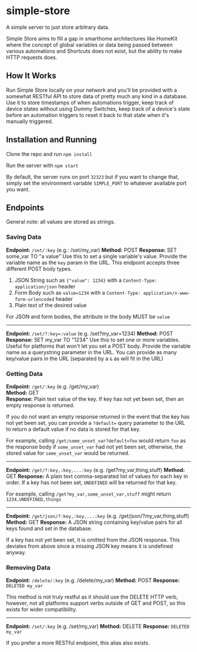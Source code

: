 # simple-store
A simple server to just store arbitrary data.

Simple Store aims to fill a gap in smarthome architectures like HomeKit where the concept of global variables or data being passed between various automations and Shortcuts does not exist, but the ability to make HTTP requests does.

## How It Works
Run Simple Store locally on your network and you'll be provided with a somewhat RESTful API to store data of pretty much any kind in a database. Use it to store timestamps of when automations trigger, keep track of device states without using Dummy Switches, keep track of a device's state before an automation triggers to reset it back to that state when it's manually triggered.

## Installation and Running
Clone the repo and run `npm install`

Run the server with `npm start`

By default, the server runs on port `32323` but if you want to change that, simply set the environment variable `SIMPLE_PORT` to whatever available port you want.

## Endpoints
General note: all values are stored as strings.

### Saving Data
**Endpoint:** `/set/:key` (e.g.: /set/my_var)
**Method:** POST
**Response:** SET some_var TO "a value"
Use this to set a single variable's value. Provide the variable name as the `key` param in the URL. This endpoint accepts three different POST body types.

1. JSON String such as `{"value": 1234}` with a `Content-Type: application/json` header
2. Form Body such as `value=1234` with a `Content-Type: application/x-www-form-urlencoded` header
3. Plain text of the desired value

For JSON and form bodies, the attribute in the body MUST be `value`

---

**Endpoint:** `/set/?:key=:value` (e.g. /set?my_var=1234)
**Method:** POST
**Response:** SET my_var TO "1234"
Use this to set one or more variables. Useful for platforms that won't let you set a POST body. Provide the variable name as a querystring parameter in the URL. You can provide as many key/value pairs in the URL (separated by a `&` as will fit in the URL)


### Getting Data
**Endpoint:** `/get/:key` (e.g. /get/my_var)\
**Method:** GET\
**Response:** Plain text value of the key. If key has not yet been set, then an empty response is returned.

If you do not want an empty response returned in the event that the key has not yet been set, you can provide a `?default=` query parameter to the URL to return a default value if no data is stored for that key.

For example, calling `/get/some_unset_var?default=foo` would return `foo` as the response body if `some_unset_var` had not yet been set, otherwise, the stored value for `some_unset_var` would be returned.

---

**Endpoint:** `/get/?:key,:key,...:key` (e.g. /get?my_var,thing,stuff)
**Method:** GET
**Response:** A plain text comma-separated list of values for each key in order. If a key has not been set, `UNDEFINED` will be returned for that key. 

For example, calling `/get?my_var,some_unset_var,stuff` might return `1234,UNDEFINED,things`

---

**Endpoint:** `/get/json/?:key,:key,...:key` (e.g. /get/json/?my_var,thing,stuff)
**Method:** GET
**Response:** A JSON string containing key/value pairs for all keys found and set in the database.

If a key has not yet been set, it is omitted from the JSON response. This deviates from above since a missing JSON key means it is undefined anyway.

### Removing Data

**Endpoint:** `/delete/:key` (e.g. /delete/my_var)
**Method:** POST
**Response:** `DELETED my_var`

This method is not truly restful as it should use the DELETE HTTP verb, however, not all platforms support verbs outside of GET and POST, so this exists for wider compatibility.

---

**Endpoint:** `/set/:key` (e.g. /set/my_var)
**Method:** DELETE
**Response:** `DELETED my_var`

If you prefer a more RESTful endpoint, this alias also exists.